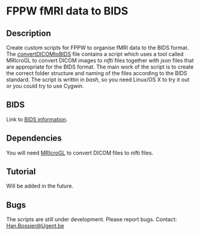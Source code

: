 # FPPW fMRI data to BIDS

## Description
Create custom scripts for FPPW to organise fMRI data to the BIDS format. <br>
The [convertDICOMtoBIDS](https://github.com/NeuroStat/CustomFormatBIDS/blob/master/convertDICOMtoBIDS.sh) file contains a script which uses a tool called MRIcroGL to convert DICOM images to *nifti* files together with *json* files that are appropriate for the BIDS format. The main work of the script is to create the correct folder structure and naming of the files according to the BIDS standard. The script is writtin in *bash*, so you need Linux/OS X to try it out or you could try to use Cygwin.

## BIDS
Link to [BIDS information](http://bids.neuroimaging.io).

## Dependencies
You will need [MRIcroGL](https://www.nitrc.org/frs/?group_id=889) to convert DICOM files to nifti files.

## Tutorial

Will be added in the future.

## Bugs
The scripts are still under development. Please report bugs. 
Contact: Han.Bossier@Ugent.be 
